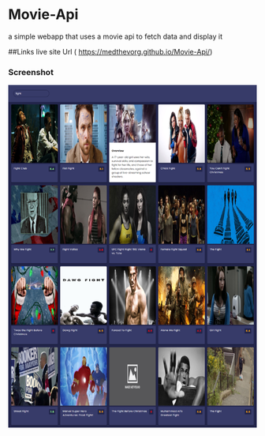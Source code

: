 # Movie-Api
a simple webapp that uses a movie api to fetch data and display it 

##Links
live site Url ( https://medthevorg.github.io/Movie-Api/)
### Screenshot
![Desktop](MovieWebapp.png)

